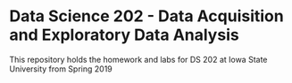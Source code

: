 # Data Science 202 - Data Acquisition and Exploratory Data Analysis

This repository holds the homework and labs for DS 202 at Iowa State University from Spring 2019
